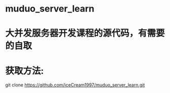# muduo_server_learn

# 大并发服务器开发课程的源代码，有需要的自取

# 获取方法:

git clone https://github.com/iceCream1997/muduo_server_learn.git
